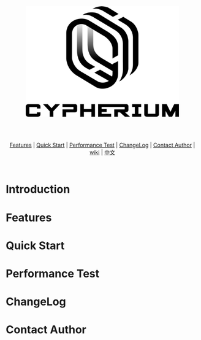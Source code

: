 
<div align="center">

<img src="https://github.com/cypherium/ContractExample/blob/master/cypher-logo-black.png" width="400" />

<br/><br/>

 [Features](#features) |  [Quick Start](#quick-start) |  [Performance Test](#performance-test) |  [ChangeLog](#changelog) |  [Contact Author](#contact-author) |  [wiki](https://github.com/cypherium/ContractExample/wiki/Cypherium-Java-smart-contract-programming-guide) |  [中文](https://github.com/cypherium/ContractExample/blob/master/README_zh.md) 


</div><br>

# Introduction
# Features
# Quick Start
# Performance Test
# ChangeLog
# Contact Author
